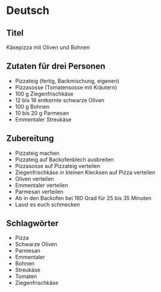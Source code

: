 # Deutsch

## Titel

Käsepizza mit Oliven und Bohnen

## Zutaten für drei Personen

* Pizzateig (fertig, Backmischung, eigenen)
* Pizzasosse (Tomatensosse mit Kräutern)
* 100 g Ziegenfrischkäse
* 12 bis 16 entkernte schwarze Oliven
* 100 g Bohnen
* 10 bis 20 g Parmesan
* Emmentaler Streukäse

## Zubereitung

* Pizzateig machen
* Pizzateig auf Backofenblech ausbreiten
* Pizzasosse auf Pizzateig verteilen
* Ziegenfrischkäse in kleinen Klecksen auf Pizza verteilen
* Oliven verteilen
* Emmentaler verteilen
* Parmesan verteilen
* Ab in den Backofen bei 180 Grad für 25 bis 35 Minuten
* Lasst es euch schmecken

## Schlagwörter

* Pizza
* Schwarze Oliven
* Parmesan
* Emmentaler
* Bohnen
* Streukäse
* Tomaten
* Ziegenfrischkäse
